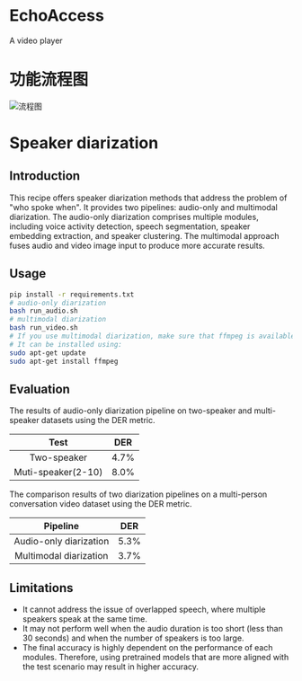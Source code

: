 # EchoAccess
A video player

# 功能流程图

![流程图](1.png "流程示意图")

# Speaker diarization

## Introduction

This recipe offers speaker diarization methods that address the problem of "who spoke when". It provides two pipelines: audio-only and multimodal diarization. The audio-only diarization comprises multiple modules, including voice activity detection, speech segmentation, speaker embedding extraction, and speaker clustering. The multimodal approach fuses audio and video image input to produce more accurate results.

## Usage

``` sh
pip install -r requirements.txt
# audio-only diarization
bash run_audio.sh
# multimodal diarization
bash run_video.sh
# If you use multimodal diarization, make sure that ffmpeg is available in your environment. 
# It can be installed using:
sudo apt-get update
sudo apt-get install ffmpeg
```

## Evaluation

The results of audio-only diarization pipeline on two-speaker and multi-speaker datasets using the DER metric.

|        Test        | DER  |
| :----------------: | :--: |
|    Two-speaker     | 4.7% |
| Muti-speaker(2-10) | 8.0% |

The comparison results of two diarization pipelines on a multi-person conversation video dataset using the DER metric.

|        Pipeline        | DER  |
| :--------------------: | :--: |
| Audio-only diarization | 5.3% |
| Multimodal diarization | 3.7% |


## Limitations

- It cannot address the issue of overlapped speech, where multiple speakers speak at the same time. 
- It may not perform well when the audio duration is too short (less than 30 seconds) and when the number of speakers is too large.
- The final accuracy is highly dependent on the performance of each modules. Therefore, using pretrained models that are more aligned with the test scenario may result in higher accuracy.
